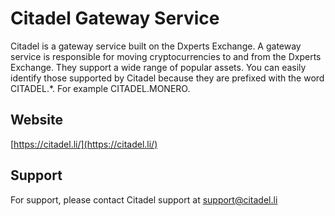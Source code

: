 # Citadel Gateway Service

Citadel is a gateway service built on the Dxperts Exchange. A gateway service is responsible for moving cryptocurrencies to and from the Dxperts Exchange. They support a wide range of popular assets. You can easily identify those supported by Citadel because they are prefixed with the word CITADEL.*. For example CITADEL.MONERO.

## Website
[https://citadel.li/](https://citadel.li/)

## Support
For support, please contact Citadel support at support@citadel.li
